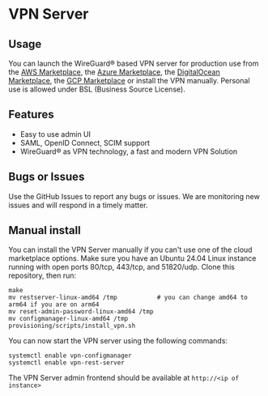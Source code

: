 # VPN Server

## Usage
You can launch the WireGuard® based VPN server for production use from the [AWS Marketplace](https://aws.amazon.com/marketplace/pp/prodview-dymnyb6a2pq72), the [Azure Marketplace](
https://azuremarketplace.microsoft.com/en-us/marketplace/apps/in4it.vpn-server), the [DigitalOcean Marketplace](https://marketplace.digitalocean.com/apps/vpn-server), the [GCP Marketplace](https://console.cloud.google.com/marketplace/product/in4it-public/vpn-server) or install the VPN manually. Personal use is allowed under BSL (Business Source License).

## Features
* Easy to use admin UI
* SAML, OpenID Connect, SCIM support
* WireGuard® as VPN technology, a fast and modern VPN Solution

## Bugs or Issues
Use the GitHub Issues to report any bugs or issues. We are monitoring new issues and will respond in a timely matter.

## Manual install
You can install the VPN Server manually if you can't use one of the cloud marketplace options. Make sure you have an Ubuntu 24.04 Linux instance running with open ports 80/tcp, 443/tcp, and 51820/udp. Clone this repository, then run:

```
make
mv restserver-linux-amd64 /tmp           # you can change amd64 to arm64 if you are on arm64
mv reset-admin-password-linux-amd64 /tmp
mv configmanager-linux-amd64 /tmp
provisioning/scripts/install_vpn.sh
```

You can now start the VPN server using the following commands:
```
systemctl enable vpn-configmanager
systemctl enable vpn-rest-server
```

The VPN Server admin frontend should be available at `http://<ip of instance>`